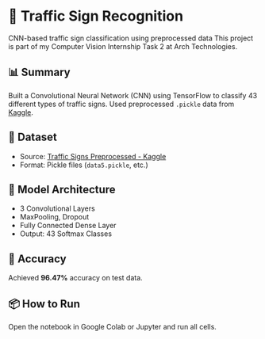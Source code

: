# 🚦 Traffic Sign Recognition
CNN-based traffic sign classification using preprocessed data
This project is part of my Computer Vision Internship Task 2 at Arch Technologies.

## 📊 Summary

Built a Convolutional Neural Network (CNN) using TensorFlow to classify 43 different types of traffic signs. Used preprocessed `.pickle` data from [Kaggle](https://www.kaggle.com/datasets/valentynsichkar/traffic-signs-preprocessed).

## 📁 Dataset

- Source: [Traffic Signs Preprocessed - Kaggle](https://www.kaggle.com/datasets/valentynsichkar/traffic-signs-preprocessed)
- Format: Pickle files (`data5.pickle`, etc.)

## 🧠 Model Architecture

- 3 Convolutional Layers
- MaxPooling, Dropout
- Fully Connected Dense Layer
- Output: 43 Softmax Classes

## 🏁 Accuracy

Achieved **96.47%** accuracy on test data.

## 📦 How to Run

Open the notebook in Google Colab or Jupyter and run all cells.
